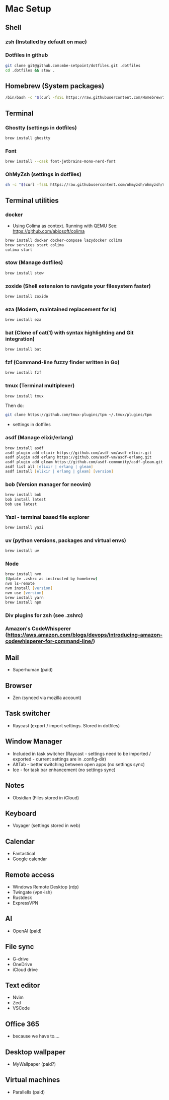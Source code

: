 # Mac Setup

## Shell
### zsh (Installed by default on mac)
### Dotfiles in github
```zsh
git clone git@github.com:mbe-setpoint/dotfiles.git .dotfiles
cd .dotfiles && stow .
```

## Homebrew (System packages)
```zsh
/bin/bash -c "$(curl -fsSL https://raw.githubusercontent.com/Homebrew/install/HEAD/install.sh)"
```
## Terminal
### Ghostty (settings in dotfiles)
```zsh
brew install ghostty
```
### Font
```zsh
brew install --cask font-jetbrains-mono-nerd-font
```
### OhMyZsh (settings in dotfiles)
```zsh
sh -c "$(curl -fsSL https://raw.githubusercontent.com/ohmyzsh/ohmyzsh/master/tools/install.sh)"
```

## Terminal utilities

### docker
- Using Colima as context. Running with QEMU
	See: https://github.com/abiosoft/colima
```zsh
brew install docker docker-compose lazydocker colima
brew services start colima
colima start
```
### stow (Manage dotfiles)
```zsh
brew install stow
```
### zoxide (Shell extension to navigate your filesystem faster)
```zsh
brew install zoxide
```
### eza (Modern, maintained replacement for ls)
```zsh
brew install eza
```
### bat (Clone of cat(1) with syntax highlighting and Git integration)
```zsh
brew install bat
```
### fzf (Command-line fuzzy finder written in Go)
```zsh
brew install fzf
```
### tmux (Terminal multiplexer)
```zsh
brew install tmux
```
Then do:
```zsh
git clone https://github.com/tmux-plugins/tpm ~/.tmux/plugins/tpm
```
- settings in dotfiles

### asdf (Manage elixir/erlang)
```zsh
brew install asdf
asdf plugin add elixir https://github.com/asdf-vm/asdf-elixir.git
asdf plugin add erlang https://github.com/asdf-vm/asdf-erlang.git
asdf plugin add gleam https://github.com/asdf-community/asdf-gleam.git
asdf list all [elixir | erlang | gleam]
asdf install [elixir | erlang | gleam] [version] 
```
### bob (Version manager for neovim)
```zsh
brew install bob
bob install latest
bob use latest
```
### Yazi - terminal based file explorer
```zsh
brew install yazi
```
### uv (python versions, packages and virtual envs)
```zsh
brew install uv
```
### Node
```zsh
brew install nvm
(Update .zshrc as instructed by homebrew)
nvm ls-remote
nvm install [version]
nvm use [version]
brew install yarn
brew install npm
```
### Div plugins for zsh (see .zshrc)
### Amazon's CodeWhisperer (https://aws.amazon.com/blogs/devops/introducing-amazon-codewhisperer-for-command-line/) 


## Mail
- Superhuman (paid)

## Browser
- Zen (synced via mozilla account)

## Task switcher
- Raycast (export / import settings. Stored in dotfiles)

## Window Manager
- Included in task switcher (Raycast - settings need to be imported / exported - current settings are in .config-dir)
- AltTab - better switching between open apps (no settings sync)
- Ice - for task bar enhancement (no settings sync)

## Notes
- Obsidian (Files stored in iCloud)

## Keyboard
- Voyager (settings stored in web)

## Calendar
* Fantastical
* Google calendar

## Remote access
* Windows Remote Desktop (rdp)
* Twingate (vpn-ish)
* Rustdesk
* ExpressVPN

## AI
- OpenAI (paid)

## File sync
- G-drive
- OneDrive
- iCloud drive

## Text editor
- Nvim
- Zed
- VSCode

## Office 365
- because we have to….

## Desktop wallpaper
- MyWallpaper (paid?)

## Virtual machines
- Parallells (paid)

